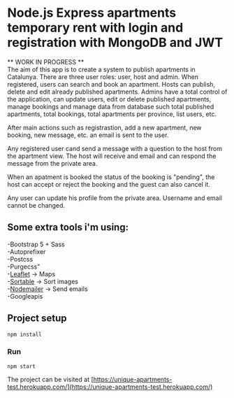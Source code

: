 # Node.js Express apartments temporary rent with login and registration with MongoDB and JWT

** WORK IN PROGRESS **  
The aim of this app is to create a system to publish apartments in Catalunya. There are three user roles: user, host and admin. When registered, users can search and book an apartment. Hosts can publish, delete and edit already published apartments. Admins have a total control of the application, can update users, edit or delete published apartments, manage bookings and manage data from database such total published apartments, total bookings, total apartments per province, list users, etc.

After main actions such as registrastion, add a new apartment, new booking, new message, etc. an email is sent to the user.

Any registered user cand send a message with a question to the host from the apartment view. The host will receive and email and can respond the message from the private area.

When an apatment is booked the status of the booking is "pending", the host can accept or reject the booking and the guest can also cancel it.

Any user can update his profile from the private area. Username and email cannot be changed.


## Some extra tools i'm using:
-Bootstrap 5 + Sass   
-Autoprefixer  
-Postcss  
-Purgecss"   
-[Leaflet](https://leafletjs.com/) → Maps  
-[Sortable](https://github.com/SortableJS/Sortable) → Sort images  
-[Nodemailer](https://nodemailer.com/) → Send emails  
-Googleapis



## Project setup
```
npm install
```

### Run
```
npm start
```

The project can be visited at [https://unique-apartments-test.herokuapp.com/](https://unique-apartments-test.herokuapp.com/)

